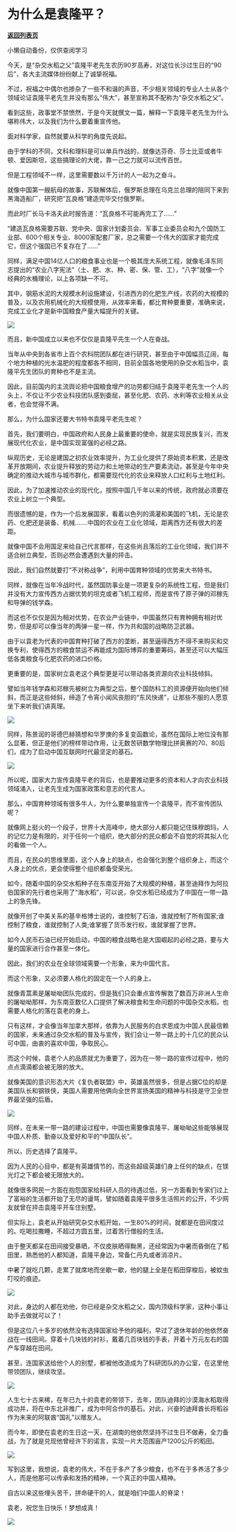 # 为什么是袁隆平？

[**返回列表页**](/gzh/政事堂2019)

小懒自动备份，仅供查阅学习

  

今天，是“杂交水稻之父”袁隆平老先生农历90岁高寿，对这位长沙过生日的“90后”，各大主流媒体纷纷献上了诚挚祝福。  

  

不过，祝福之中偶尔也掺杂了一些不和谐的声音，不少相关领域的专业人士从各个领域论证袁隆平老先生并没有那么“伟大”，甚至宣称其不配称为“杂交水稻之父”。

  

看到这些，政事堂不禁愤然，于是今天就撰文一篇，解释一下袁隆平老先生为什么堪称伟大，以及我们为什么要着重宣传他。

  

面对科学家，自然就要从科学的角度先说起。

  

由于学科的不同，文科和理科是可以单兵作战的，就像达芬奇、莎士比亚或者牛顿、爱因斯坦，这些搞理论的大佬，靠一己之力就可以流传百世。  

  

但是工程领域不一样，这里需要数以千万计的人一起为之奋斗。

  

就像中国第一艘航母的故事，苏联解体后，俄罗斯总理在乌克兰总理的陪同下来到黑海造船厂，研究把“瓦良格”建造完毕交付俄罗斯。

  

而此时厂长马卡洛夫此时报告道：“瓦良格不可能再完工了……”

  

“建造瓦良格需要苏联、党中央、国家计划委员会、军事工业委员会和九个国防工业部、600个相关专业、8000家配套厂家，总之需要一个伟大的国家才能完成它，但这个强国已不复存在了......”

  

同样，满足中国14亿人口的粮食事业也是一个极其庞大系统工程，就像毛泽东同志提出的“农业八字宪法”（土、肥、水、种、密、保、管、工），“八字”就像一个经典的水桶理论，以上各项缺一不可。

  

其中，钢筋水泥的大规模水利设施建设，引进西方的化肥生产线，农药的大规模的普及，以及农用机械化的大规模使用，从效率来看，都比育种要重要，准确来说，完成工业化才是新中国粮食产量大幅提升的关键。

  

![](https://mmbiz.qpic.cn/mmbiz_jpg/rxhS23yu8cOA1G2RAwKqZQp5SQBsGk4qyiaFIMckHSia05vwhLuIM891Uld4PHb32iazZjcw3e43ULYXSsjYkEzdw/640?wx_fmt=jpeg)

  

而且，新中国成立以来也不仅仅是袁隆平先生一个人在奋战。

  

当年从中央到各省市上百个农科院团队都在进行研究，甚至由于中国幅员辽阔，每个地方种植的光水温肥的程度都各不相同，目前全国各地使用的杂交水稻当中，袁隆平先生团队的育种也不是主流。

  

因此，目前国内的主流舆论把中国粮食增产的功劳都归结于袁隆平老先生一个人的头上，不仅让不少农业科技团队感到委屈，甚至化肥、农药、水利等农业相关从业者，也会觉得不满。

  

那么，为什么国家还要大书特书袁隆平老先生呢？  

  

首先，我们要明白，中国政府和人民身上最重要的使命，就是实现民族复兴，而发展现代化农业，是中国实现富强的必经之路。

  

纵观历史，无论是建国之初农业效率提升，为工业化提供了原始资本积累，还是改革开放期间，农业提升释放的劳动力和土地带动的生产要素流动，甚至是今年中央确定的推动大城市与城市群化，都需要现代化的农业来释放人口红利与土地红利。

  

因此，为了加速推动农业的现代化，按照中国几千年以来的传统，政府就必须要在农业上树立一个典型。  

  

而很遗憾的是，作为一个后发展国家，看着以色列的滴灌和美国的飞机，无论是农药、化肥还是装备、机械.......中国的农业在工业化领域，距离西方还有很大的差距。

  

就像中国不会用国足来给自己代言那样，在这些尚且落后的工业化领域，我们并不适合树立典型，否则必然会遭遇到大量的抨击。

  

因此，我们自然就要打“不对称战争”，利用中国育种领域的优势来大书特书。

  

同样，就像在当年冷战时代，虽然国防事业是一项更复杂的系统性工程，但是我们并没有大力宣传西方占据优势的坦克或者飞机工程师，而是宣传了原子弹的邓稼先和导弹的钱学森。

  

而这也不仅仅是因为相对优势，在农业产业链中，中国虽然只有育种拥有相对优势，但是却可以像当年的两弹一星一样，作为共和国的战略防卫武器。

  

由于以袁老为代表的中国育种打破了西方的垄断，甚至逼得西方不得不来购买和交换专利，使得西方的粮食禁运不再能成为国际博弈的重要筹码，甚至还可以大幅压低各类粮食与化肥农药的进口价格。

  

  

更重要的是，国家树立袁老这个典型更是可以带动各类资源向农业科技倾斜。

  

譬如当年钱学森和邓稼先被树立为典型之后，整个国防科工的资源便开始向他们倾斜，而正是这些倾斜，缔造了令宵小闻风丧胆的“东风快递”，让那些不服的人愿意坐下来听我们讲真理。

  

![](https://mmbiz.qpic.cn/mmbiz_jpg/rxhS23yu8cOA1G2RAwKqZQp5SQBsGk4q3WwAibicT0CvVfe6anhIxbhs2qhNwIsxYKIdNNM1hG4NZn4ibvXkyJOxg/640?wx_fmt=jpeg)

  

同样，陈景润的哥德巴赫猜想和华罗庚的多复变函数论，虽然在国际上地位没有那么显著，但正是他们的榜样带动作用，让无数苦研数学物理比拼奥赛的70、80后们，成为了启动中国互联网时代最坚定的基石。

  

![](https://mmbiz.qpic.cn/mmbiz_jpg/rxhS23yu8cOA1G2RAwKqZQp5SQBsGk4qdsLcKS5jfQJRfms6ZdsmJkkU7emRIt3RYJKUmctqztibKWBwD0upzEA/640?wx_fmt=jpeg)

  

所以呢，国家大力宣传袁隆平老的背后，也是要推动更多的资本和人才向农业科技领域涌入，让老先生成为国家政策和意志的代言人。

  

那么，中国育种领域有很多牛人，为什么要单独宣传一个袁隆平，而不宣传团队呢？

  

就像网上挺火的一个段子，世界十大高峰中，绝大部分人都只能记住珠穆朗玛，人的记忆力是有限的，对于任何一个组织，绝大部分的民众都会不自觉的将其拟人化的看做一个人。

  

而且，在民众的思维里面，这个人身上的缺点，也会强化到整个组织身上，而这个人身上的优点，更会使得整个组织都备受荣光。  

  

如今，随着中国的杂交水稻种子在东南亚开始了大规模的种植，甚至迪拜作为阿拉伯国家的先行者也采用了“海水稻”，可以说，杂交水稻已经成为了中国在一带一路上的急先锋。

  

就像开创了中美关系的基辛格博士说的，谁控制了石油，谁就控制了所有国家;谁控制了粮食，谁就控制了人类;谁掌握了货币发行权，谁就掌握了世界。

  

如今人民币石油已经开始启动，中国的粮食战略也是大国崛起的必经之路，要与大量的国家进行合作甚至一体化。

  

因此，我们的农业在全球领域需要一个形象，来为中国代言。

  

而这个形象，又必须要人格化的固定在一个人的身上。

  

就像青蒿素是屠呦呦团队完成的，但是我们只会重点宣传解救了数百万非洲人生命的屠呦呦那样，为东南亚数亿人口提供了解决粮食和生命问题的中国杂交水稻，也需要人格化的落在袁老的身上。

  

只有这样，才会像当年加拿大那样，依靠为人民服务的白求恩成为中国人民最信赖的国家，未来通过杂交水稻的普及与宣传，我们会让一带一路上的十几亿的民众认可中国，由衷的喜欢中国，争取民心。

  

而这个时候，袁老个人的品质就尤为重要了，因为在一带一路的宣传过程中，他的点点滴滴都会被无限的放大。

  

就像美国的意识形态大片《复仇者联盟》中，英雄虽然很多，但是占据C位的却是美国队长和钢铁侠，美国人需要用他俩向全世界宣扬美国的精神与科技是守卫全世界最坚强的后盾。

  

![](https://mmbiz.qpic.cn/mmbiz_jpg/rxhS23yu8cOA1G2RAwKqZQp5SQBsGk4qqvbj0MJZ9vibPC3pX76kJt1tfq85TfSIibHwHsG7WYLuU7FibJmFicrarA/640?wx_fmt=jpeg)

  

同样，在未来一带一路的建设过程中，中国也需要像袁隆平、屠呦呦这些能够展现中国人朴质、勤奋以及爱好和平的“中国队长”。

  

所以，历史选择了袁隆平。  

  

因为人民的心目中，都是有英雄情节的，而这些超级英雄们身上任何的缺点，在镁光灯之下都会被无限放大的。

  

就像很多网民一方面在抱怨国家给科研人员的待遇过低，另一方面看到专家们过上了富裕的生活都开始了无尽的谩骂，譬如随着袁隆平很多生活照片的公开，不少网友就曾在抨击袁隆平开车住别墅。

  

但实际上，袁老从开始研究杂交水稻开始，一生80%的时间，就都是在田间度过的。吃喝拉撒睡，不超过方圆五里，过着苦行僧般的生活。

  

由于整天都呆在田间接受暴晒，不仅皮肤晒得黝黑，还经常因为中暑而昏倒在了稻田里，熟悉他的人都知道，袁隆平身边，常备仁丹丸或者消凉片。

  

中暑了就吃几颗，走累了就席地而坐歇一歇，他的腿上全是在稻田穿梭后，被蚊虫叮咬的痕迹。

  

![](https://mmbiz.qpic.cn/mmbiz_jpg/rxhS23yu8cOA1G2RAwKqZQp5SQBsGk4qVMVRl7RgnZHicJvEU6mbKRzG03fVNzpKpjovt3kE8M1ibuqzBYutQpSQ/640?wx_fmt=jpeg)

  
对此，身边的人都在劝他，你已经是杂交水稻之父，国内顶级科学家，这种小事让助手去做就可以了！

  

但是这位八十多岁的依然没有选择国家给予他的福利，早过了退休年龄的他依然奋战在一线田间。穿着十几块钱的衬衫，戴着几百块钱的手表，开着十万元左右的国产车穿越在田间。

  

甚至，连国家送给他个人的别墅，都被他改造成为了科研团队的办公室，在这里他带领团队，继续攻坚。  

  

![](https://mmbiz.qpic.cn/mmbiz_jpg/rxhS23yu8cOA1G2RAwKqZQp5SQBsGk4qVCebaibNicicTdeDWSvqHra7pibpz2IwvVqd5mdSUtF47nfCNxmnicUEOlw/640?wx_fmt=jpeg)

  

人生七十古来稀，在年已九十的袁老的带领下，去年，团队迪拜的沙漠海水稻取得成功并，将在中东北非推广，成为中阿合作的基石。对此，兴奋的迪拜酋长将稻谷作为未来的阿联酋“国礼”以赠友人。

  

而今年，即使在袁老的生日这一天，在湖南的他依然坚持不过生日不做寿，全力备战，为了就是兑现他曾经许下的诺言，实现一片大范围亩产1200公斤的稻田。

  

![](https://mmbiz.qpic.cn/mmbiz_jpg/rxhS23yu8cOA1G2RAwKqZQp5SQBsGk4qmyLctYibdxfefUH8Lw7a4zedjFCxBS0PpMnEfAVAiappXQ59EM4jTLGQ/640?wx_fmt=jpeg)

  

写到这里，我想说，袁老的伟大，不在于多产了多少粮食，也不在于多养活了多少人，而是他那可以传承和发扬的精神，一个真正的中国人精神。

  

自古以来这些埋头苦干，拼命硬干的人，就是咱们中国人的脊梁！

  

袁老，祝您生日快乐！梦想成真！

  

![](https://mmbiz.qpic.cn/mmbiz_jpg/rxhS23yu8cPp0iaKAfe0ZsWfgGcY72o9Nror8TicrtnlDsqzY7y4Kum4fM3X0FMEGlbvm9HvZUiaETSnLt4DHNLbQ/640?wx_fmt=jpeg)

